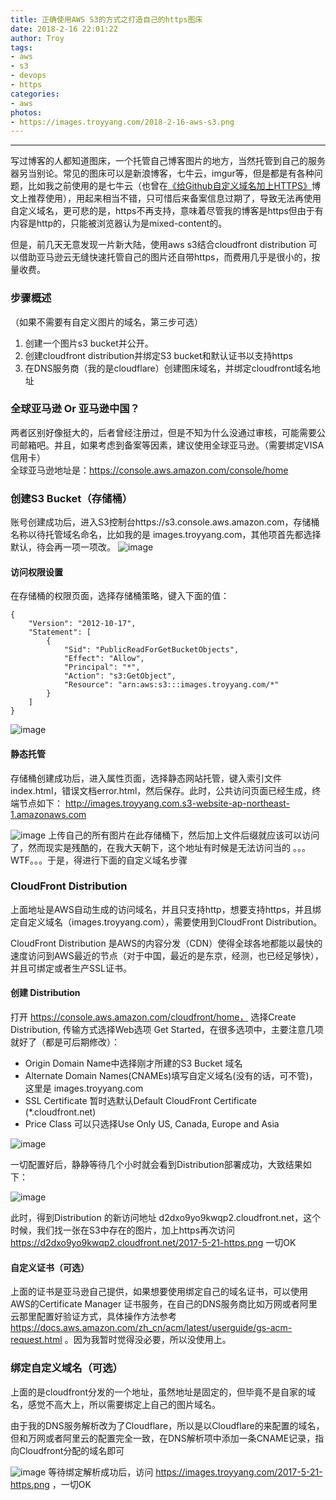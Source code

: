 ```yaml
---
title: 正确使用AWS S3的方式之打造自己的https图床
date: 2018-2-16 22:01:22
author: Troy
tags:
- aws
- s3
- devops
- https
categories:
- aws
photos:
- https://images.troyyang.com/2018-2-16-aws-s3.png
---
```

***

写过博客的人都知道图床，一个托管自己博客图片的地方，当然托管到自己的服务器另当别论。常见的图床可以是新浪博客，七牛云，imgur等，但是都是有各种问题，比如我之前使用的是七牛云（也曾在[《给Github自定义域名加上HTTPS》](https://troyyang.com/2017/05/21/Add_Free_Certification_In_Blog_Step_By_Step/)博文上推荐使用），用起来相当不错，只可惜后来备案信息过期了，导致无法再使用自定义域名，更可悲的是，https不再支持，意味着尽管我的博客是https但由于有内容是http的，只能被浏览器认为是mixed-content的。

但是，前几天无意发现一片新大陆，使用aws s3结合cloudfront distribution 可以借助亚马逊云无缝快速托管自己的图片还自带https，而费用几乎是很小的，按量收费。

### 步骤概述
（如果不需要有自定义图片的域名，第三步可选）
1. 创建一个图片s3 bucket并公开。
2. 创建cloudfront distribution并绑定S3 bucket和默认证书以支持https
3. 在DNS服务商（我的是cloudflare）创建图床域名，并绑定cloudfront域名地址 

### 全球亚马逊 Or 亚马逊中国？
两者区别好像挺大的，后者曾经注册过，但是不知为什么没通过审核，可能需要公司邮箱吧。并且，如果考虑到备案等因素，建议使用全球亚马逊。（需要绑定VISA信用卡）   
全球亚马逊地址是：https://console.aws.amazon.com/console/home

### 创建S3 Bucket（存储桶）
账号创建成功后，进入S3控制台https://s3.console.aws.amazon.com，存储桶名称以待托管域名命名，比如我的是 images.troyyang.com，其他项首先都选择默认，待会再一项一项改。
![image](https://images.troyyang.com/2018-2-18-s3-bucket.png)
#### 访问权限设置

在存储桶的权限页面，选择存储桶策略，键入下面的值：
```
{
    "Version": "2012-10-17",
    "Statement": [
        {
            "Sid": "PublicReadForGetBucketObjects",
            "Effect": "Allow",
            "Principal": "*",
            "Action": "s3:GetObject",
            "Resource": "arn:aws:s3:::images.troyyang.com/*"
        }
    ]
}
```
![image](https://images.troyyang.com/2018-2-18-aws-s3-permission.png)
#### 静态托管
存储桶创建成功后，进入属性页面，选择静态网站托管，键入索引文件index.html，错误文档error.html，然后保存。此时，公共访问页面已经生成，终端节点如下：
http://images.troyyang.com.s3-website-ap-northeast-1.amazonaws.com

![image](https://images.troyyang.com/2018-2-18-aws-s3-static-host.png)
上传自己的所有图片在此存储桶下，然后加上文件后缀就应该可以访问了，然而现实是残酷的，在我大天朝下，这个地址有时候是无法访问当的 。。。WTF。。。于是，得进行下面的自定义域名步骤

### CloudFront Distribution
上面地址是AWS自动生成的访问域名，并且只支持http，想要支持https，并且绑定自定义域名（images.troyyang.com），需要使用到CloudFront Distribution。

CloudFront Distribution 是AWS的内容分发（CDN）使得全球各地都能以最快的速度访问到AWS最近的节点（对于中国，最近的是东京，经测，也已经足够快），并且可绑定或者生产SSL证书。

#### 创建 Distribution
打开 https://console.aws.amazon.com/cloudfront/home， 选择Create Distribution, 传输方式选择Web选项 Get Started，在很多选项中，主要注意几项就好了（都是可后期修改）：
- Origin Domain Name中选择刚才所建的S3 Bucket 域名
- Alternate Domain Names(CNAMEs)填写自定义域名(没有的话，可不管)， 这里是 images.troyyang.com
- SSL Certificate 暂时选默认Default CloudFront Certificate (*.cloudfront.net)
- Price Class 可以只选择Use Only US, Canada, Europe and Asia

![image](https://images.troyyang.com/2018-2-18-aws-create-distribution.png)

一切配置好后，静静等待几个小时就会看到Distribution部署成功，大致结果如下：

![image](https://images.troyyang.com/2018-2-18-distribution-overview.png)

此时，得到Distribution 的新访问地址 d2dxo9yo9kwqp2.cloudfront.net，这个时候，我们找一张在S3中存在的图片，加上https再次访问 https://d2dxo9yo9kwqp2.cloudfront.net/2017-5-21-https.png 一切OK

#### 自定义证书（可选）
上面的证书是亚马逊自己提供，如果想要使用绑定自己的域名证书，可以使用AWS的Certificate Manager 证书服务，在自己的DNS服务商比如万网或者阿里云那里配置好验证方式，具体操作方法参考 https://docs.aws.amazon.com/zh_cn/acm/latest/userguide/gs-acm-request.html 。因为我暂时觉得没必要，所以没使用上。

### 绑定自定义域名（可选）
上面的是cloudfront分发的一个地址，虽然地址是固定的，但毕竟不是自家的域名，感觉不高大上，所以需要绑定上自己的图片域名。

由于我的DNS服务解析改为了Cloudflare，所以是以Cloudflare的来配置的域名，但和万网或者阿里云的配置完全一致，在DNS解析项中添加一条CNAME记录，指向Cloudfront分配的域名即可

![image](https://images.troyyang.com/2018-2-18-dns-image.png)
等待绑定解析成功后，访问 https://images.troyyang.com/2017-5-21-https.png ，一切OK
